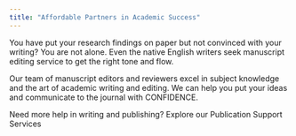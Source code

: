 ```yaml
---
title: "Affordable Partners in Academic Success"
---
```



You have put your research findings on paper but not convinced with your writing? You are not alone. Even the native English writers seek manuscript editing service to get the right tone and flow.

Our team of manuscript editors and reviewers excel in subject knowledge and the art of academic writing and editing. We can help you put your ideas and communicate to the journal with CONFIDENCE.

Need more help in writing and publishing? Explore our Publication Support Services
